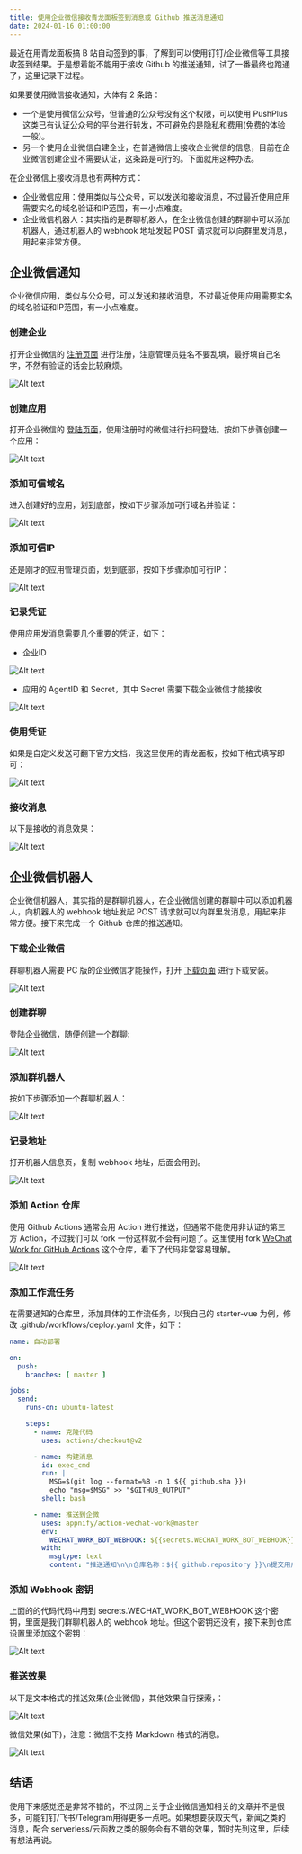 ```yaml
---
title: 使用企业微信接收青龙面板签到消息或 Github 推送消息通知
date: 2024-01-16 01:00:00
---
```


最近在用青龙面板搞 B 站自动签到的事，了解到可以使用钉钉/企业微信等工具接收签到结果。于是想着能不能用于接收 Github 的推送通知，试了一番最终也跑通了，这里记录下过程。

如果要使用微信接收通知，大体有 2 条路：

- 一个是使用微信公众号，但普通的公众号没有这个权限，可以使用 PushPlus 这类已有认证公众号的平台进行转发，不可避免的是隐私和费用(免费的体验一般)。
- 另一个使用企业微信自建企业，在普通微信上接收企业微信的信息，目前在企业微信创建企业不需要认证，这条路是可行的。下面就用这种办法。

在企业微信上接收消息也有两种方式：

- 企业微信应用：使用类似与公众号，可以发送和接收消息，不过最近使用应用需要实名的域名验证和IP范围，有一小点难度。
- 企业微信机器人：其实指的是群聊机器人，在企业微信创建的群聊中可以添加机器人，通过机器人的 webhook 地址发起 POST 请求就可以向群里发消息，用起来非常方便。

## 企业微信通知

企业微信应用，类似与公众号，可以发送和接收消息，不过最近使用应用需要实名的域名验证和IP范围，有一小点难度。

### 创建企业

打开企业微信的 [注册页面](https://work.weixin.qq.com/wework_admin/register_wx?from=loginpage) 进行注册，注意管理员姓名不要乱填，最好填自己名字，不然有验证的话会比较麻烦。

![Alt text](image.png)

### 创建应用

打开企业微信的 [登陆页面](https://work.weixin.qq.com/wework_admin/loginpage_wx)，使用注册时的微信进行扫码登陆。按如下步骤创建一个应用：

![Alt text](image-1.png)


### 添加可信域名

进入创建好的应用，划到底部，按如下步骤添加可行域名并验证：

![Alt text](image-2.png)

### 添加可信IP

还是刚才的应用管理页面，划到底部，按如下步骤添加可行IP：

![Alt text](image-3.png)

### 记录凭证

使用应用发消息需要几个重要的凭证，如下：

- 企业ID

![Alt text](image-4.png)

- 应用的 AgentID 和 Secret，其中 Secret 需要下载企业微信才能接收

![Alt text](image-5.png)

### 使用凭证

如果是自定义发送可翻下官方文档，我这里使用的青龙面板，按如下格式填写即可：

![Alt text](image-6.png)

### 接收消息

以下是接收的消息效果：

![Alt text](image-7.png)

## 企业微信机器人

企业微信机器人，其实指的是群聊机器人，在企业微信创建的群聊中可以添加机器人，向机器人的 webhook 地址发起 POST 请求就可以向群里发消息，用起来非常方便。接下来完成一个 Github 仓库的推送通知。

### 下载企业微信

群聊机器人需要 PC 版的企业微信才能操作，打开 [下载页面](https://work.weixin.qq.com/#indexDownload) 进行下载安装。

![Alt text](image-8.png)

### 创建群聊

登陆企业微信，随便创建一个群聊:

![Alt text](image-9.png)

### 添加群机器人

按如下步骤添加一个群聊机器人：

![Alt text](image-10.png)

### 记录地址

打开机器人信息页，复制 webhook 地址，后面会用到。

![Alt text](image-11.png)

### 添加 Action 仓库

使用 Github Actions 通常会用 Action 进行推送，但通常不能使用非认证的第三方 Action，不过我们可以 fork 一份这样就不会有问题了。这里使用 fork [WeChat Work for GitHub Actions](https://github.com/chf007/action-wechat-work) 这个仓库，看下了代码非常容易理解。

![Alt text](image-12.png)

### 添加工作流任务

在需要通知的仓库里，添加具体的工作流任务，以我自己的 starter-vue 为例，修改 .github/workflows/deploy.yaml 文件，如下：

```yaml
name: 自动部署

on:
  push:
    branches: [ master ]

jobs:
  send:
    runs-on: ubuntu-latest

    steps:
      - name: 克隆代码
        uses: actions/checkout@v2

      - name: 构建消息
        id: exec_cmd
        run: |
          MSG=$(git log --format=%B -n 1 ${{ github.sha }})
          echo "msg=$MSG" >> "$GITHUB_OUTPUT"
        shell: bash

      - name: 推送到企微
        uses: appnify/action-wechat-work@master
        env:
          WECHAT_WORK_BOT_WEBHOOK: ${{secrets.WECHAT_WORK_BOT_WEBHOOK}}
        with:
          msgtype: text
          content: "推送通知\n\n仓库名称：${{ github.repository }}\n提交用户：${{ github.actor }}\n提交消息：${{ steps.exec_cmd.outputs.msg }}\n提交哈希：${{ github.sha }}\n\n提醒：已有提交推送到仓库，请留意构建结果。"
```

### 添加 Webhook 密钥

上面的的代码代码中用到 secrets.WECHAT_WORK_BOT_WEBHOOK 这个密钥，里面是我们群聊机器人的 webhook 地址。但这个密钥还没有，接下来到仓库设置里添加这个密钥：

![Alt text](image-15.png)

### 推送效果

以下是文本格式的推送效果(企业微信)，其他效果自行探索，：

![Alt text](image-13.png)

微信效果(如下)，注意：微信不支持 Markdown 格式的消息。

![Alt text](image-14.png)

## 结语

使用下来感觉还是非常不错的，不过网上关于企业微信通知相关的文章并不是很多，可能钉钉/飞书/Telegram用得更多一点吧。如果想要获取天气，新闻之类的消息，配合 serverless/云函数之类的服务会有不错的效果，暂时先到这里，后续有想法再说。